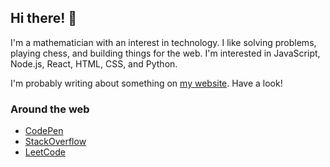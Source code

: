 ## Hi there! 👋

I'm a mathematician with an interest in technology. I like solving problems, playing chess, and building things for the web. I'm interested in JavaScript, Node.js, React, HTML, CSS, and Python.

I'm probably writing about something on [my website](https://tannerdolby.com). Have a look!

### Around the web
- [CodePen][codepen]
- [StackOverflow][stackoverflow]
- [LeetCode][leetcode]

[leetcode]: https://leetcode.com/gnawlix/
[codepen]: https://codepen.io/tannerdolby
[stackoverflow]: https://stackoverflow.com/users/11389581/tanner-dolby
